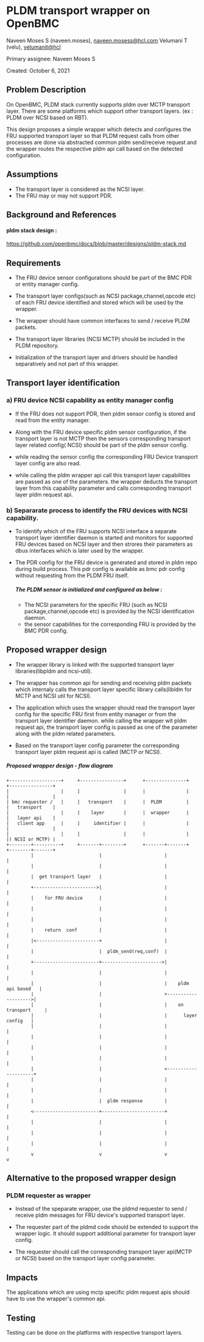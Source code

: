# PLDM transport wrapper on OpenBMC

  Naveen Moses S (naveen.moses), [naveen.mosess@hcl.com](mailto:naveen.mosess@hcl.com)
  Velumani T (velu),  [velumanit@hcl](mailto:velumanit@hcl.com)

Primary assignee: Naveen Moses S

Created: October 6, 2021

## Problem Description
On OpenBMC, PLDM stack currently supports pldm over MCTP transport layer.
There are some platforms which support other transport layers.
(ex : PLDM over NCSI based on RBT).

This design proposes a simple wrapper which detects and configures the
FRU supported transport layer so that PLDM request calls from
other processes are done via abstracted common pldm send/receive
request and the wrapper routes the respective pldm api
call based on the detected configuration.

## Assumptions
- The transport layer is considered as the NCSI layer.
- The FRU may or may not support PDR.

## Background and References

#### pldm stack design :
https://github.com/openbmc/docs/blob/master/designs/pldm-stack.md

## Requirements

- The FRU device sensor configurations should be part of the BMC PDR or
  entity manager config.

- The transport layer configs(such as NCSI package,channel,opcode etc)
of each FRU device identified and stored which will be used by the wrapper.

- The wrapper should have common interfaces to send / receive PLDM packets.

- The transport layer libraries (NCSI MCTP) should be included in the PLDM repository.

- Initialization of the transport layer and drivers should be handled
 separatively and not part of this wrapper.

## Transport layer identification

### a) FRU device NCSI capability as entity manager config

- If the FRU does not support PDR, then pldm sensor config is stored and
read from the entity manager.

- Along with the FRU device specific pldm sensor configuration,
if the transport layer is not MCTP then the sensors corresponding
transport layer related config( NCSI) should be part of the pldm sensor config.

- while reading the sensor config the corresponding  FRU Device transport layer
config are also read.

- while  calling the pldm wrapper api call this transport layer
 capabilities are passed as one of the parameters.
 the wrapper deducts the transport layer from this capability
 parameter and calls corresponding transport layer pldm request api.

### b) Separarate process to identify the FRU devices with NCSI capability.

  - To identify which of the FRU supports NCSI interface a separate transport
  layer identifier daemon is started and monitors for supported FRU devices based
   on NCSI layer and then strores their parameters as dbus interfaces which is later
   used by the wrapper.

  - The PDR config for the FRU device is generated and stored in pldm repo during
  build process. This pdr config is available as bmc pdr config without requesting
  from the PLDM FRU itself.

    ##### The PLDM sensor is initialized and configured as below :
    - The NCSI parameters for the specific FRU (such as NCSI package,channel,opcode etc)
      is provided by the NCSI identification daemon.
    - the sensor capabilities for the corresponding  FRU is provided by the BMC PDR config.

## Proposed wrapper design

- The wrapper library is linked with the supported transport layer libraries(libpldm and ncsi-util).

- The wrapper  has common api for sending and receiving pldm packets which
internaly calls the transport layer specific library calls(libldm for MCTP and NCSI util for NCSI).

- The application which uses the wrapper should read the transport layer config
 for the specific FRU first from entity manager or from the transport layer
 identifier daemon. while calling the wrapper wit pldm request api,
 the transport layer config is passed as one of the parameter
 along with the pldm related parameters.

- Based on the transport layer config  parameter the corresponding transport layer
pldm request api is called (MCTP or NCSI).

##### Proposed wrapper design - flow diagram

```
+-------------------+     +----------------+      +---------------+    +----------------+
|                   |     |                |      |               |    |                |
| bmc requester /   |     |   transport    |      |  PLDM         |    |   transport    |
|                   |     |    layer       |      |  wrapper      |    |   layer api    |
|   client app      |     |     identifier |      |               |    |                |
|                   |     |                |      |               |    |( NCSI or MCTP) |
+--------+----------+     +-------+--------+      +-------+-------+    +--------+-------+
         |                        |                       |                     |
         |                        |                       |                     |
         |  get transport layer   |                       |                     |
         +----------------------->|                       |                     |
         |    for FRU device      |                       |                     |
         |                        |                       |                     |
         |                        |                       |                     |
         |    return  conf        |                       |                     |
         |<-----------------------+                       |                     |
         |                        |  pldm_send(req,conf)  |                     |
         +------------------------+---------------------->|                     |
         |                        |                       |                     |
         |                        |                       |    pldm api based   |
         |                        |                       +-------------------->|
         |                        |                       |    on transport     |
         |                        |                       |      layer config   |
         |                        |                       |                     |
         |                        |                       |                     |
         |                        |                       |                     |
         |                        |                       |                     |
         |                        |                       <---------------------+
         |                        |                       |                     |
         |                        |                       |                     |
         |                        |  pldm response        |                     |
         <------------------------+-----------------------+                     |
         |                        |                       |                     |
         |                        |                       |                     |
         |                        |                       |                     |
         v                        v                       v                     v
```
## Alternative to the proposed wrapper design

### PLDM requester as wrapper
- Instead of the speparate wrapper, use the pldmd requester to
send / receive pldm messages for FRU device's supported transport layer.

- The requester part of the pldmd code should be extended to support
the wrapper logic. It should support additional parameter for
transport layer config.

- The requester should call the corresponding transport layer api(MCTP or NCSI)
 based on the transport layer config parameter.

## Impacts
The applications which are using mctp specific pldm request apis
should have to use the wrapper's common api.

## Testing
Testing can be done on the platforms with respective transport layers.

